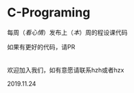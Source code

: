 # __C-Programing__

每周（*看心情*）发布上（*本*）周的程设课代码

如果有更好的代码，请PR<br><br><br>
欢迎加入我们，如有意愿请联系hzh或者hzx

2019.11.24
